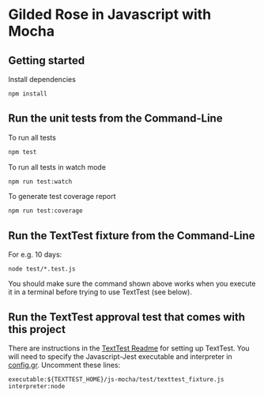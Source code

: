 # Gilded Rose in Javascript with Mocha

## Getting started

Install dependencies

```sh
npm install
```

## Run the unit tests from the Command-Line

To run all tests

```sh
npm test
```

To run all tests in watch mode

```sh
npm run test:watch
```

To generate test coverage report

```sh
npm run test:coverage
```

## Run the TextTest fixture from the Command-Line

For e.g. 10 days:

```
node test/*.test.js
```

You should make sure the command shown above works when you execute it in a terminal before trying to use TextTest (see below).


## Run the TextTest approval test that comes with this project

There are instructions in the [TextTest Readme](../texttests/README.md) for setting up TextTest. You will need to specify the Javascript-Jest executable and interpreter in [config.gr](../texttests/config.gr). Uncomment these lines:

    executable:${TEXTTEST_HOME}/js-mocha/test/texttest_fixture.js
    interpreter:node
